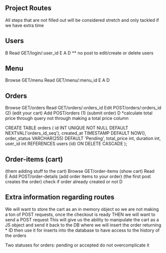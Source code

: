 ## Project Routes

All steps that are not filled out will be considered stretch and only tackled if we have extra time

## Users
B
Read GET/login/:user_id
E
A
D
** no post to edit/create or delete users

## Menu
Browse GET/menu
Read GET/menu/:menu_id
E 
A
D

## Orders
Browse GET/orders 
Read   GET/orders/:orders_id
Edit   POST/orders/:orders_id (2) (edit your cart)
Add    POST/orders (1) (submit order)
D
*calculate total price through query not through making a total price column


CREATE TABLE orders (
  id INT UNIQUE NOT NULL DEFAULT NEXTVAL('orders_id_seq'),
  created_at TIMESTAMP DEFAULT NOW(),
  order_status VARCHAR(255) DEFAULT 'Pending',
  total_price int,
  duration int,
  user_id int REFERENCES users (id) ON DELETE CASCADE
);


## Order-items (cart)
(them adding stuff to the cart)
Browse GET/order-items (show cart)
Read   
E
Add  POST/order-details (add order items to your order) (the first post creates the order) check if order already created or not
D

## Extra information regarding routes
We will want to store the cart as an in memory object so we are not making a ton of POST requests, once the checkout is ready THEN we will want to send a POST request
This will give us the ability to manipulate the cart as a JS object and send it back to the DB where we will insert the order returning * ID then use it for inserts into the database to have access to the history of the orders

Two statuses for orders: pending or accepted do not overcomplicate it
